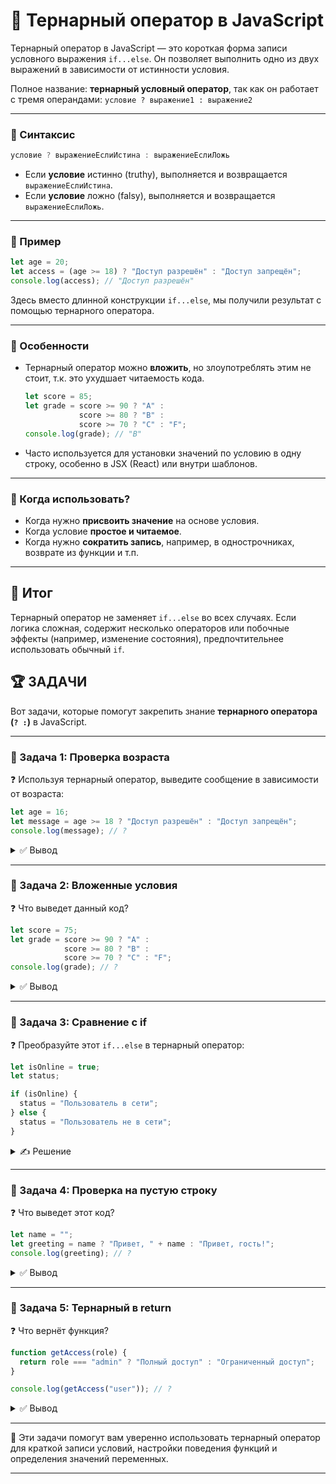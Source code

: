 # 📌 Тернарный оператор в JavaScript

Тернарный оператор в JavaScript — это короткая форма записи условного выражения `if...else`. Он позволяет выполнить одно из двух выражений в зависимости от истинности условия.

Полное название: **тернарный условный оператор**, так как он работает с тремя операндами:
`условие ? выражение1 : выражение2`

---

### 🔹 Синтаксис

```javascript
условие ? выражениеЕслиИстина : выражениеЕслиЛожь
```

* Если **условие** истинно (truthy), выполняется и возвращается `выражениеЕслиИстина`.
* Если **условие** ложно (falsy), выполняется и возвращается `выражениеЕслиЛожь`.

---

### 🔹 Пример

```javascript
let age = 20;
let access = (age >= 18) ? "Доступ разрешён" : "Доступ запрещён";
console.log(access); // "Доступ разрешён"
```

Здесь вместо длинной конструкции `if...else`, мы получили результат с помощью тернарного оператора.

---

### 🔹 Особенности

* Тернарный оператор можно **вложить**, но злоупотреблять этим не стоит, т.к. это ухудшает читаемость кода.

  ```javascript
  let score = 85;
  let grade = score >= 90 ? "A" :
              score >= 80 ? "B" :
              score >= 70 ? "C" : "F";
  console.log(grade); // "B"
  ```

* Часто используется для установки значений по условию в одну строку, особенно в JSX (React) или внутри шаблонов.

---

### 🔹 Когда использовать?

* Когда нужно **присвоить значение** на основе условия.
* Когда условие **простое и читаемое**.
* Когда нужно **сократить запись**, например, в однострочниках, возврате из функции и т.п.

---

## 🎯 Итог

Тернарный оператор не заменяет `if...else` во всех случаях. Если логика сложная, содержит несколько операторов или побочные эффекты (например, изменение состояния), предпочтительнее использовать обычный `if`.

## 🏆 ЗАДАЧИ

Вот задачи, которые помогут закрепить знание **тернарного оператора (`? :`)** в JavaScript.

---

### 📌 Задача 1: Проверка возраста

❓ Используя тернарный оператор, выведите сообщение в зависимости от возраста:

```javascript
let age = 16;
let message = age >= 18 ? "Доступ разрешён" : "Доступ запрещён";
console.log(message); // ?
```

<details>
<summary>✅ Вывод</summary>

```javascript
"Доступ запрещён" — условие false (16 < 18), выбирается вторая ветка.
```

</details>

---

### 📌 Задача 2: Вложенные условия

❓ Что выведет данный код?

```javascript
let score = 75;
let grade = score >= 90 ? "A" : 
            score >= 80 ? "B" : 
            score >= 70 ? "C" : "F";
console.log(grade); // ?
```

<details>
<summary>✅ Вывод</summary>

```javascript
"C" — первое условие false (75 < 90), второе false, третье true.
```

</details>

---

### 📌 Задача 3: Сравнение с if

❓ Преобразуйте этот `if...else` в тернарный оператор:

```javascript
let isOnline = true;
let status;

if (isOnline) {
  status = "Пользователь в сети";
} else {
  status = "Пользователь не в сети";
}
```

<details>
<summary>✍ Решение</summary>

```javascript
let isOnline = true;
let status = isOnline ? "Пользователь в сети" : "Пользователь не в сети";
```

</details>

---

### 📌 Задача 4: Проверка на пустую строку

❓ Что выведет этот код?

```javascript
let name = "";
let greeting = name ? "Привет, " + name : "Привет, гость!";
console.log(greeting); // ?
```

<details>
<summary>✅ Вывод</summary>

```javascript
"Привет, гость!" — пустая строка считается ложным значением.
```

</details>

---

### 📌 Задача 5: Тернарный в return

❓ Что вернёт функция?

```javascript
function getAccess(role) {
  return role === "admin" ? "Полный доступ" : "Ограниченный доступ";
}

console.log(getAccess("user")); // ?
```

<details>
<summary>✅ Вывод</summary>

```javascript
"Ограниченный доступ" — условие false.
```

</details>

---

🎉 Эти задачи помогут вам уверенно использовать тернарный оператор для краткой записи условий, настройки поведения функций и определения значений переменных.

---

